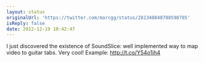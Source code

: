 ```yaml
---
layout: status
originalUrl: 'https://twitter.com/marcgg/status/281348848788598785'
isReply: false
date: 2012-12-19 10:42:47
---
```


I just discovered the existence of SoundSlice: well implemented way to map video to guitar tabs. Very cool! Example: http://t.co/Y54o1ih4
